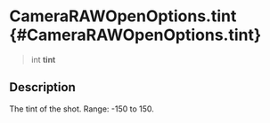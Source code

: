 CameraRAWOpenOptions.tint {#CameraRAWOpenOptions.tint}
=========================

> int **tint**

Description
-----------

The tint of the shot. Range: -150 to 150.

